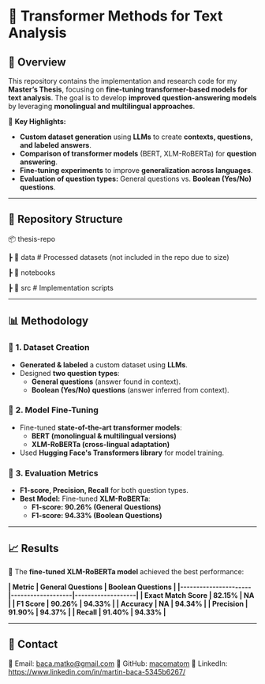 # 🚀 Transformer Methods for Text Analysis

## 🎯 Overview
This repository contains the implementation and research code for my **Master’s Thesis**, focusing on **fine-tuning transformer-based models for text analysis**. The goal is to develop **improved question-answering models** by leveraging **monolingual and multilingual approaches**.

📌 **Key Highlights:**
- **Custom dataset generation** using **LLMs** to create **contexts, questions, and labeled answers**.
- **Comparison of transformer models** (BERT, XLM-RoBERTa) for **question answering**.
- **Fine-tuning experiments** to improve **generalization across languages**.
- **Evaluation of question types:** General questions vs. **Boolean (Yes/No) questions**.

---

## 📂 Repository Structure
📦 thesis-repo

┣ 📂 data # Processed datasets (not included in the repo due to size)

┣ 📂 notebooks 

┣ 📂 src # Implementation scripts 

---

## 📊 Methodology
### 🔹 **1. Dataset Creation**
- **Generated & labeled** a custom dataset using **LLMs**.
- Designed **two question types**:
  - **General questions** (answer found in context).
  - **Boolean (Yes/No) questions** (answer inferred from context).

### 🔹 **2. Model Fine-Tuning**
- Fine-tuned **state-of-the-art transformer models**:  
  - **BERT (monolingual & multilingual versions)**  
  - **XLM-RoBERTa (cross-lingual adaptation)**  
- Used **Hugging Face's Transformers library** for model training.

### 🔹 **3. Evaluation Metrics**
- **F1-score, Precision, Recall** for both question types.
- **Best Model:** Fine-tuned **XLM-RoBERTa**:
  - **F1-score: 90.26% (General Questions)**  
  - **F1-score: 94.33% (Boolean Questions)**  

---

## 📈 Results
🚀 The **fine-tuned XLM-RoBERTa model** achieved the best performance:

**| Metric               | General Questions | Boolean Questions |
|----------------------|-------------------|-------------------|
| Exact Match Score    | **82.15%**        | **NA**            |
| F1 Score             | **90.26%**        | **94.33%**        |
| Accuracy             | **NA**            | **94.34%**        |
| Precision            | **91.90%**        | **94.37%**        |
| Recall               | **91.40%**        | **94.33%**        |**


---

## 📩 Contact
📧 Email: baca.matko@gmail.com
🔗 GitHub: [macomatom](https://github.com/macomatom)
🔗 LinkedIn: https://www.linkedin.com/in/martin-baca-5345b6267/

